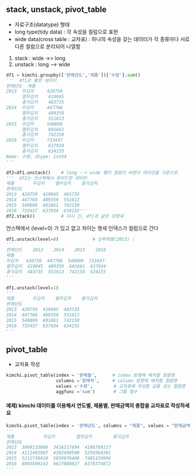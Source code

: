 ## stack, unstack, pivot_table

- 자료구조(datatype) 형태
- long type(tidy data) : 각 속성을 컬럼으로 표현 
- wide data(cross table : 교차표) : 하나의 속성을 갖는 데이터가 각 종류마다 서로 다른 컬럼으로 분리되어 나열함



1. stack : wide ->> long 
2. unstack : long --> wide

```python
df1 = kimchi.groupby(['판매년도','제품'])['수량'].sum()
'''  df1은 롱한 데이터
판매년도  제품  
2013  무김치     420750
      열무김치    419045
      총각김치    483735
2014  무김치     447768
      열무김치    489359
      총각김치    551613
2015  무김치     540809
      열무김치    601661
      총각김치    742150
2016  무김치     733437
      열무김치    637934
      총각김치    634155
Name: 수량, dtype: int64
'''

df2=df1.unstack()    # long --> wide 행이 컬럼이 바뀐다 대각선을 기준으로
'''  df2는 언스택해서 와이드한 데이터
제품       무김치    열무김치    총각김치
판매년도                        
2013  420750  419045  483735
2014  447768  489359  551613
2015  540809  601661  742150
2016  733437  637934  634155'''
df2.stack()          # 다시 긴, df1과 같은 모양새
```

언스택에서 (level=0)  가 있고 없고 차이는 행세 인덱스가 컬럼으로 간다

```python
df1.unstack(level=0)             # 상위레벨(2013) : 
'''
판매년도    2013    2014    2015    2016
제품                                  
무김치   420750  447768  540809  733437
열무김치  419045  489359  601661  637934
총각김치  483735  551613  742150  634155
'''

df1.unstack(level=1) 
''' 
제품       무김치    열무김치    총각김치
판매년도                        
2013  420750  419045  483735
2014  447768  489359  551613
2015  540809  601661  742150
2016  733437  637934  634155
'''
```



## pivot_table

- 교차표 작성

```python
kimchi.pivot_table(index = '판매월',      # index 방향에 배치할 컬럼명
                   columns ='판매처',     # column 방향에 배치할 컬럼명
                   values ='수량',        # 교차표에 작성할 값을 갖는 컬럼명
                   aggfunc ='sum')       # 그룹 함수
```



#### 예제) kimchi 데이터를 이용해서 연도별, 제품별, 판매금액의 총합을 교차표로 작성하세요

```python
kimchi.pivot_table(index = '판매년도', columns = "제품", values = "판매금액", aggfunc = "sum")
'''
제품           무김치        열무김치        총각김치
판매년도                                    
2013  3809133886  3416217894  4186789117
2014  4111403907  4392490590  5250364301
2015  5212738410  5859079408  7485159996
2016  6903506142  6627888927  6378374872
'''
```
